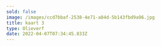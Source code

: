 ```yaml
---
sold: false
image: /images/ccd7bbaf-2538-4e71-a84d-5b143fbd9a96.jpg
title: kaart 3
type: Olieverf
date: 2022-04-07T07:34:45.833Z
---
```

